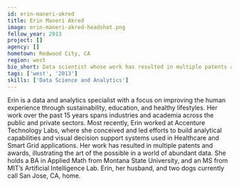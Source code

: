 ```yaml
---
id: erin-maneri-akred
title: Erin Maneri Akred
image: erin-maneri-akred-headshot.png
fellow_year: 2013
project: []
agency: []
hometown: Redwood City, CA
region: west
bio_short: Data scientist whose work has resulted in multiple patents and awards, illustrating the art of the possible in a world of abundant data.
tags: ['west', '2013']
skills: ['Data Science and Analytics']
---
```


Erin is a data and analytics specialist with a focus on improving the human experience through sustainability, education, and healthy lifestyles.  Her work over the past 15 years spans industries and academia across the public and private sectors.  Most recently, Erin worked at Accenture Technology Labs, where she conceived and led efforts to build analytical capabilities and visual decision support systems used in Healthcare and Smart Grid applications.  Her work has resulted in multiple patents and awards, illustrating the art of the possible in a world of abundant data.  She holds a BA in Applied Math from Montana State University, and an MS from MIT’s Artificial Intelligence Lab.  Erin, her husband, and two dogs currently call San Jose, CA, home.
